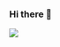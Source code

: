 ### Hi there 👋

<a href="https://github.com/gloriallluo">
  <img align="center" src="https://github-readme-stats.vercel.app/api/top-langs/?username=gloriallluo&layout=compact" />
</a>
